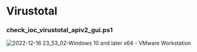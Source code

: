 # Virustotal

### check_ioc_virustotal_apiv2_gui.ps1

![2022-12-16 23_53_02-Windows 10 and later x64 - VMware Workstation](https://user-images.githubusercontent.com/75267080/208202076-43dd40b6-be20-4a9c-ac90-2b2a3b89b2ef.png)
